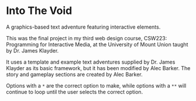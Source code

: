 # Into The Void
A graphics-based text adventure featuring interactive elements.
 
This was the final project in my third web design course, CSW223: Programming for Interactive Media, at the University of Mount Union taught by Dr. James Klayder.
 
It uses a template and example text adventures supplied by Dr. James Klayder as its basic framework, but it has been modified by Alec Barker. The story and gameplay sections are created by Alec Barker.
 
Options with a `*` are the correct option to make, while options with a `**` will continue to loop until the user selects the correct option.
